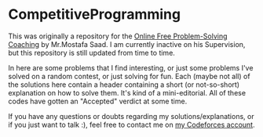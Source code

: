# CompetitiveProgramming

This was originally a repository for the [Online Free Problem-Solving Coaching](https://codeforces.com/blog/entry/59131) by Mr.Mostafa Saad. I am currently inactive on his Supervision, but this repository is still updated from time to time.

In here are some problems that I find interesting, or just some problems I've solved on a random contest, or just solving for fun. Each (maybe not all) of the solutions here contain a header containing a short (or not-so-short) explanation on how to solve them. It's kind of a mini-editorial. All of these codes have gotten an "Accepted" verdict at some time.

If you have any questions or doubts regarding my solutions/explanations, or if you just want to talk :), feel free to contact me on [my Codeforces account](https://codeforces.com/profile/neko_nyaa).
